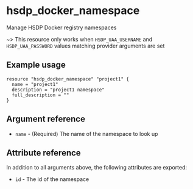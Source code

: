 # hsdp_docker_namespace

Manage HSDP Docker registry namespaces

~> This resource only works when `HSDP_UAA_USERNAME` and `HSDP_UAA_PASSWORD` values matching provider arguments are set

## Example usage

```hcl
resource "hsdp_docker_namespace" "project1" {
  name = "project1"
  description = "project1 namespace"
  full_description = ""
}
```

## Argument reference

* `name` - (Required) The name of the namespace to look up

## Attribute reference

In addition to all arguments above, the following attributes are exported:

* `id` - The id of the namespace
